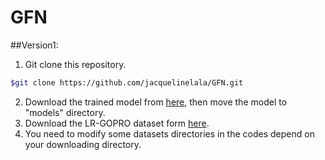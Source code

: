 # GFN

##Version1:
1. Git clone this repository.
```bash
$git clone https://github.com/jacquelinelala/GFN.git
```
2. Download the trained model from [here](http://xinyizhang.tech/files/), then move the model to "models" directory.
3. Download the LR-GOPRO dataset form [here](http://xinyizhang.tech/files).
3. You need to modify some datasets directories in the codes depend on your downloading directory.
